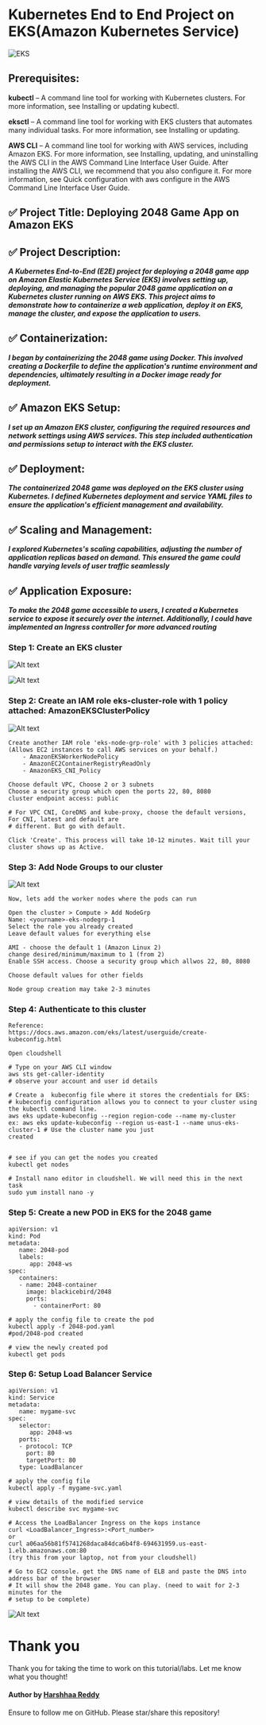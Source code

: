 # Kubernetes End to End Project on EKS(Amazon Kubernetes Service)

![EKS](https://imgur.com/oADneqS.png)

## **Prerequisites**:

**kubectl** – A command line tool for working with Kubernetes clusters. For more information, see Installing or updating kubectl.

**eksctl** – A command line tool for working with EKS clusters that automates many individual tasks. For more information, see Installing or updating.

**AWS CLI** – A command line tool for working with AWS services, including Amazon EKS. For more information, see Installing, updating, and uninstalling the AWS CLI in the AWS Command Line Interface User Guide. After installing the AWS CLI, we recommend that you also configure it. For more information, see Quick configuration with aws configure in the AWS Command Line Interface User Guide.

## ✅ Project Title: Deploying 2048 Game App on Amazon EKS

## ✅ Project Description: 
***A Kubernetes End-to-End (E2E) project for deploying a 2048 game app on Amazon Elastic Kubernetes Service (EKS) involves setting up, deploying, and managing the popular 2048 game application on a Kubernetes cluster running on AWS EKS. This project aims to demonstrate how to containerize a web application, deploy it on EKS, manage the cluster, and expose the application to users.***

## ✅ Containerization: 
***I began by containerizing the 2048 game using Docker. This involved creating a Dockerfile to define the application's runtime environment and dependencies, ultimately resulting in a Docker image ready for deployment.***

## ✅ Amazon EKS Setup: 
***I set up an Amazon EKS cluster, configuring the required resources and network settings using AWS services. This step included authentication and permissions setup to interact with the EKS cluster.***

## ✅ Deployment: 
***The containerized 2048 game was deployed on the EKS cluster using Kubernetes. I defined Kubernetes deployment and service YAML files to ensure the application's efficient management and availability.***

## ✅ Scaling and Management: 
***I explored Kubernetes's scaling capabilities, adjusting the number of application replicas based on demand. This ensured the game could handle varying levels of user traffic seamlessly***

## ✅ Application Exposure: 
***To make the 2048 game accessible to users, I created a Kubernetes service to expose it securely over the internet. Additionally, I could have implemented an Ingress controller for more advanced routing***

### Step 1: Create an EKS cluster
![Alt text](image.png)

![Alt text](image-1.png)

### Step 2: Create an IAM role **eks-cluster-role** with 1 policy attached: AmazonEKSClusterPolicy

![Alt text](image-2.png)

```
Create another IAM role 'eks-node-grp-role' with 3 policies attached: 
(Allows EC2 instances to call AWS services on your behalf.)
    - AmazonEKSWorkerNodePolicy
    - AmazonEC2ContainerRegistryReadOnly
    - AmazonEKS_CNI_Policy
```

```
Choose default VPC, Choose 2 or 3 subnets
Choose a security group which open the ports 22, 80, 8080
cluster endpoint access: public

# For VPC CNI, CoreDNS and kube-proxy, choose the default versions, For CNI, latest and default are 
# different. But go with default.

Click 'Create'. This process will take 10-12 minutes. Wait till your cluster shows up as Active.
```

### Step 3: Add Node Groups to our cluster

![Alt text](image-3.png)

```
Now, lets add the worker nodes where the pods can run

Open the cluster > Compute > Add NodeGrp
Name: <yourname>-eks-nodegrp-1 
Select the role you already created
Leave default values for everything else

AMI - choose the default 1 (Amazon Linux 2)
change desired/minimum/maximum to 1 (from 2)
Enable SSH access. Choose a security group which allwos 22, 80, 8080

Choose default values for other fields 

Node group creation may take 2-3 minutes
```

### Step 4: Authenticate to this cluster

```
Reference:
https://docs.aws.amazon.com/eks/latest/userguide/create-kubeconfig.html

Open cloudshell

# Type on your AWS CLI window 
aws sts get-caller-identity
# observe your account and user id details

# Create a  kubeconfig file where it stores the credentials for EKS:
# kubeconfig configuration allows you to connect to your cluster using the kubectl command line.
aws eks update-kubeconfig --region region-code --name my-cluster
ex: aws eks update-kubeconfig --region us-east-1 --name unus-eks-cluster-1 # Use the cluster name you just 
created


# see if you can get the nodes you created
kubectl get nodes

# Install nano editor in cloudshell. We will need this in the next task
sudo yum install nano -y
```

### Step 5: Create a new POD in EKS for the 2048 game

```
apiVersion: v1
kind: Pod
metadata:
   name: 2048-pod
   labels:
      app: 2048-ws
spec:
   containers:
   - name: 2048-container
     image: blackicebird/2048
     ports:
       - containerPort: 80
```

```
# apply the config file to create the pod
kubectl apply -f 2048-pod.yaml
#pod/2048-pod created

# view the newly created pod
kubectl get pods
```

### Step 6: Setup Load Balancer Service

```
apiVersion: v1
kind: Service
metadata:
   name: mygame-svc
spec:
   selector:
      app: 2048-ws
   ports:
   - protocol: TCP
     port: 80
     targetPort: 80
   type: LoadBalancer
```
```
# apply the config file
kubectl apply -f mygame-svc.yaml
```
```
# view details of the modified service
kubectl describe svc mygame-svc
```
```
# Access the LoadBalancer Ingress on the kops instance
curl <LoadBalancer_Ingress>:<Port_number>
or
curl a06aa56b81f5741268daca84dca6b4f8-694631959.us-east-1.elb.amazonaws.com:80
(try this from your laptop, not from your cloudshell)
```
```
# Go to EC2 console. get the DNS name of ELB and paste the DNS into address bar of the browser
# It will show the 2048 game. You can play. (need to wait for 2-3 minutes for the 
# setup to be complete)
```
![Alt text](image-4.png)

# Thank you
Thank you for taking the time to work on this tutorial/labs. Let me know what you thought!


#### Author by [Harshhaa Reddy](https://github.com/NotHarshhaa)

Ensure to follow me on GitHub. Please star/share this repository!
